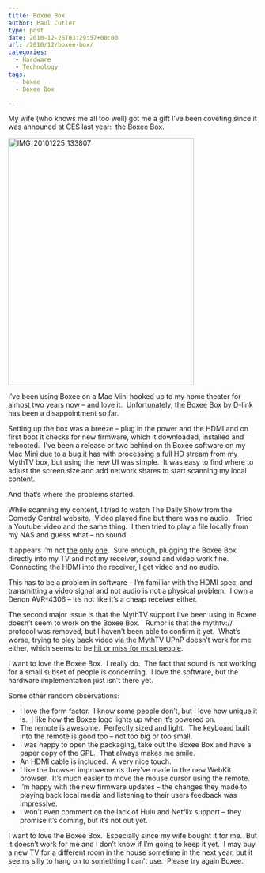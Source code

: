```yaml
---
title: Boxee Box
author: Paul Cutler
type: post
date: 2010-12-26T03:29:57+00:00
url: /2010/12/boxee-box/
categories:
  - Hardware
  - Technology
tags:
  - boxee
  - Boxee Box

---
```

My wife (who knows me all too well) got me a gift I&#8217;ve been coveting since it was announed at CES last year:  the Boxee Box.

[<img src="https://i0.wp.com/farm6.static.flickr.com/5283/5290570039_80b08bb980.jpg?resize=375%2C500" alt="IMG_20101225_133807" width="375" height="500" data-recalc-dims="1" />][1]

I&#8217;ve been using Boxee on a Mac Mini hooked up to my home theater for almost two years now &#8211; and love it.  Unfortunately, the Boxee Box by D-link has been a disappointment so far.

Setting up the box was a breeze &#8211; plug in the power and the HDMI and on first boot it checks for new firmware, which it downloaded, installed and rebooted.  I&#8217;ve been a release or two behind on th Boxee software on my Mac Mini due to a bug it has with processing a full HD stream from my MythTV box, but using the new UI was simple.  It was easy to find where to adjust the screen size and add network shares to start scanning my local content.

And that&#8217;s where the problems started.

While scanning my content, I tried to watch The Daily Show from the Comedy Central website.  Video played fine but there was no audio.   Tried a Youtube video and the same thing.  I then tried to play a file locally from my NAS and guess what &#8211; no sound.

It appears I&#8217;m not [the][2] [only][2] [one][3].  Sure enough, plugging the Boxee Box directly into my TV and not my receiver, sound and video work fine.  Connecting the HDMI into the receiver, I get video and no audio.

This has to be a problem in software &#8211; I&#8217;m familiar with the HDMI spec, and transmitting a video signal and not audio is not a physical problem.  I own a Denon AVR-4306 &#8211; it&#8217;s not like it&#8217;s a cheap receiver either.

The second major issue is that the MythTV support I&#8217;ve been using in Boxee doesn&#8217;t seem to work on the Boxee Box.   Rumor is that the mythtv:// protocol was removed, but I haven&#8217;t been able to confirm it yet.  What&#8217;s worse, trying to play back video via the MythTV UPnP doesn&#8217;t work for me either, which seems to be [hit or miss for most people][4].

I want to love the Boxee Box.  I really do.  The fact that sound is not working for a small subset of people is concerning.  I love the software, but the hardware implementation just isn&#8217;t there yet.

Some other random observations:

  * I love the form factor.  I know some people don&#8217;t, but I love how unique it is.  I like how the Boxee logo lights up when it&#8217;s powered on.
  * The remote is awesome.  Perfectly sized and light.  The keyboard built into the remote is good too &#8211; not too big or too small.
  * I was happy to open the packaging, take out the Boxee Box and have a paper copy of the GPL.  That always makes me smile.
  * An HDMI cable is included.  A very nice touch.
  * I like the browser improvements they&#8217;ve made in the new WebKit browser.  It&#8217;s much easier to move the mouse cursor using the remote.
  * I&#8217;m happy with the new firmware updates &#8211; the changes they made to playing back local media and listening to their users feedback was impressive.
  * I won&#8217;t even comment on the lack of Hulu and Netflix support &#8211; they promise it&#8217;s coming, but it&#8217;s not out yet.

I want to love the Boxee Box.  Especially since my wife bought it for me.  But it doesn&#8217;t work for me and I don&#8217;t know if I&#8217;m going to keep it yet.  I may buy a new TV for a different room in the house sometime in the next year, but it seems silly to hang on to something I can&#8217;t use.  Please try again Boxee.

 [1]: http://www.flickr.com/photos/silwenae/5290570039/ "IMG_20101225_133807 by pcutler, on Flickr"
 [2]: http://forums.boxee.tv/showthread.php?t=22726&highlight=no+sound
 [3]: http://forums.boxee.tv/showthread.php?t=22521&highlight=no+sound
 [4]: http://forums.boxee.tv/showthread.php?t=22029&highlight=mythtv